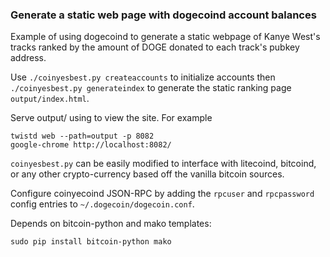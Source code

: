 ### Generate a static web page with dogecoind account balances

Example of using dogecoind to generate a static webpage
of Kanye West's tracks ranked by the amount of DOGE donated
to each track's pubkey address.

Use `./coinyesbest.py createaccounts` to initialize accounts then
`./coinyesbest.py generateindex` to generate the static ranking page
`output/index.html`.

Serve output/ using to view the site. For example

    twistd web --path=output -p 8082
    google-chrome http://localhost:8082/

`coinyesbest.py` can be easily modified to interface with litecoind, bitcoind,
or any other crypto-currency based off the vanilla bitcoin sources.

Configure coinyecoind JSON-RPC by adding the `rpcuser` and `rpcpassword` config
entries to `~/.dogecoin/dogecoin.conf`.

Depends on bitcoin-python and mako templates:

    sudo pip install bitcoin-python mako


